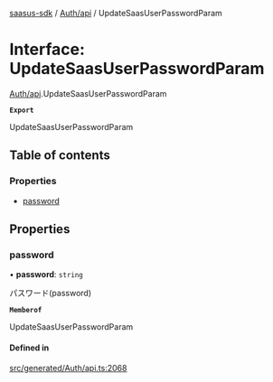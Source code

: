 [saasus-sdk](../README.md) / [Auth/api](../modules/Auth_api.md) / UpdateSaasUserPasswordParam

# Interface: UpdateSaasUserPasswordParam

[Auth/api](../modules/Auth_api.md).UpdateSaasUserPasswordParam

**`Export`**

UpdateSaasUserPasswordParam

## Table of contents

### Properties

- [password](Auth_api.UpdateSaasUserPasswordParam.md#password)

## Properties

### password

• **password**: `string`

パスワード(password)

**`Memberof`**

UpdateSaasUserPasswordParam

#### Defined in

[src/generated/Auth/api.ts:2068](https://github.com/saasus-platform/saasus-sdk-javascript/blob/55abc15/src/generated/Auth/api.ts#L2068)
